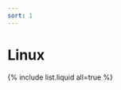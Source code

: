 ```yaml
---
sort: 1
---
```


# Linux
{% include list.liquid all=true %}



<!-- https://medium.com/@rezaduty/web-penetration-testing-roadmap-4e7bb9edf23b -->
